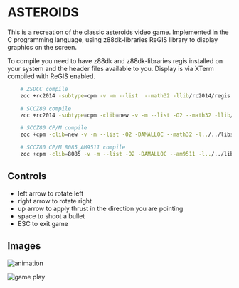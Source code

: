 
# ASTEROIDS

This is a recreation of the classic asteroids video game. Implemented in the C
programming language, using z88dk-libraries ReGIS library to display graphics on the screen.

To compile you need to have z88dk and z88dk-libraries regis installed on your system and the header files available to you. Display is via XTerm compiled with ReGIS enabled.

```sh
    # ZSDCC compile
    zcc +rc2014 -subtype=cpm -v -m --list  --math32 -llib/rc2014/regis --max-allocs-per-node100000 main.c vector.c player.c asteroids.c renderer.c -o asteroid -create-app

    # SCCZ80 compile
    zcc +rc2014 -subtype=cpm -clib=new -v -m --list -O2 --math32 -llib/rc2014/regis main.c vector.c player.c asteroids.c renderer.c -o asteroid -create-app

    # SCCZ80 CP/M compile
    zcc +cpm -clib=new -v -m --list -O2 -DAMALLOC --math32 -l../../libsrc/_DEVELOPMENT/lib/sccz80/lib/cpm/regis main.c vector.c player.c asteroids.c renderer.c -o asteroid -create-app

    # SCCZ80 CP/M 8085_AM9511 compile
    zcc +cpm -clib=8085 -v -m --list -O2 -DAMALLOC --am9511 -l../../libsrc/_DEVELOPMENT/lib/sccz80/lib/cpm/regis_8085 main.c vector.c player.c asteroids.c renderer.c  -o asteroid -create-app
```

## Controls
* left arrow to rotate left
* right arrow to rotate right
* up arrow to apply thrust in the direction you are pointing
* space to shoot a bullet
* ESC to exit game

## Images
![animation](https://i.imgur.com/sV164D6.gif)

![game play](http://i.imgur.com/vg8nlAO.png)

